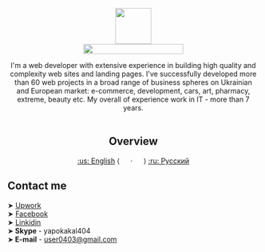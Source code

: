 <p align="center">
  <a href="https://kpolosin.github.io/">
    <img src="https://kpolosin.github.io/dist/images/small-logo.svg" width=72 height=72>
    <br>
    <img src="https://kpolosin.github.io/dist/images/name-logo.svg" width=200 height=20>
  </a>


<p align="center">
    I'm a web developer with extensive experience in building high quality and complexity web sites and landing pages. I've successfully developed more than 60 web projects in a broad range of business spheres on Ukrainian and European market: e-commerce, development, cars, art, pharmacy, extreme, beauty etc.
    My overall of experience work in IT - more than 7 years.
    <br><br>
    <h2 align="center"><strong>Overview</strong></h2>
  </p>
</p>

<p align="center">
    <a href="https://kpolosin.github.io">:us: English</a> &lang; &emsp; &middot; &emsp; &rang;
    <a href="https://kpolosin.github.io/rus/index.html">:ru: Русский</a>
</p>



## Contact me
➤ [Upwork](https://www.upwork.com/o/profiles/users/_~013f4766f5942a8a0c/)<br>
➤ [Facebook](https://www.facebook.com/kostya.polosin)<br>
➤ [Linkidin](https://www.linkedin.com/in/konstantinpolosin/)<br>
➤<b> Skype</b> - yapokakal404<br>
➤<b> E-mail</b> - user0403@gmail.com<br>
 